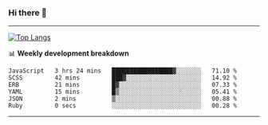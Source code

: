 ### Hi there 👋

-------
[![Top Langs](https://github-readme-stats.vercel.app/api/top-langs/?username=ashish-r)](https://github.com/anuraghazra/github-readme-stats)

📊 **Weekly development breakdown**
<!--START_SECTION:waka-->

```text
JavaScript   3 hrs 24 mins   █████████████████▓░░░░░░░   71.10 %
SCSS         42 mins         ███▓░░░░░░░░░░░░░░░░░░░░░   14.92 %
ERB          21 mins         █▓░░░░░░░░░░░░░░░░░░░░░░░   07.33 %
YAML         15 mins         █▒░░░░░░░░░░░░░░░░░░░░░░░   05.41 %
JSON         2 mins          ▒░░░░░░░░░░░░░░░░░░░░░░░░   00.88 %
Ruby         0 secs          ░░░░░░░░░░░░░░░░░░░░░░░░░   00.28 %
```

<!--END_SECTION:waka-->
-------

<!--
**ashish-r/ashish-r** is a ✨ _special_ ✨ repository because its `README.md` (this file) appears on your GitHub profile.

Here are some ideas to get you started:

- 🔭 I’m currently working on ...
- 🌱 I’m currently learning ...
- 👯 I’m looking to collaborate on ...
- 🤔 I’m looking for help with ...
- 💬 Ask me about ...
- 📫 How to reach me: ...
- 😄 Pronouns: ...
- ⚡ Fun fact: ...
-->
